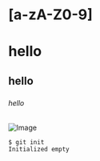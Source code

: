 # [a-zA-Z0-9]
# <h1>hello
## <h2>hello
### <h6>hello
![Image](https://octodex.github.com/images/yaktocat.png)
```
$ git init
Initialized empty
```
